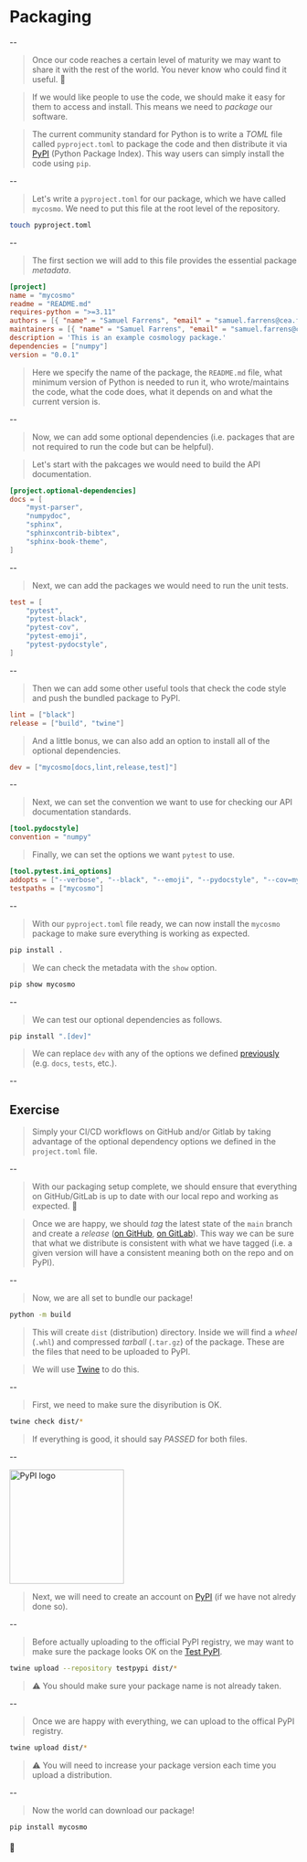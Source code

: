 # Packaging

--

> Once our code reaches a certain level of maturity we may want to share it with the rest of the world. You never know who could find it useful. 🙂

> If we would like people to use the code, we should make it easy for them to access and install. This means we need to *package* our software.

> The current community standard for Python is to write a *TOML* file called `pyproject.toml` to package the code and then distribute it via [PyPI](https://pypi.org/) (Python Package Index). This way users can simply install the code using `pip`.

--

> Let's write a `pyproject.toml` for our package, which we have called `mycosmo`. We need to put this file at the root level of the repository.

```bash
touch pyproject.toml
```

--

> The first section we will add to this file provides the essential package *metadata*.

```toml
[project]
name = "mycosmo"
readme = "README.md"
requires-python = ">=3.11"
authors = [{ "name" = "Samuel Farrens", "email" = "samuel.farrens@cea.fr" }]
maintainers = [{ "name" = "Samuel Farrens", "email" = "samuel.farrens@cea.fr" }]
description = 'This is an example cosmology package.'
dependencies = ["numpy"]
version = "0.0.1"
```

> Here we specify the name of the package, the `README.md` file, what minimum version of Python is needed to run it, who wrote/maintains the code, what the code does, what it depends on and what the current version is.

--

> Now, we can add some optional dependencies (i.e. packages that are not required to run the code but can be helpful).

> Let's start with the pakcages we would need to build the API documentation.

```toml
[project.optional-dependencies]
docs = [
    "myst-parser",
    "numpydoc",
    "sphinx",
    "sphinxcontrib-bibtex",
    "sphinx-book-theme",
]
```

--

> Next, we can add the packages we would need to run the unit tests.

```toml
test = [
    "pytest",
    "pytest-black",
    "pytest-cov",
    "pytest-emoji",
    "pytest-pydocstyle",
]
```

--

> Then we can add some other useful tools that check the code style and push the bundled package to PyPI.

```toml
lint = ["black"]
release = ["build", "twine"]
```

> And a little bonus, we can also add an option to install all of the optional dependencies.

```toml
dev = ["mycosmo[docs,lint,release,test]"]
```

--

> Next, we can set the convention we want to use for checking our API documentation standards.

```toml
[tool.pydocstyle]
convention = "numpy"
```

> Finally, we can set the options we want `pytest` to use.

```toml
[tool.pytest.ini_options]
addopts = ["--verbose", "--black", "--emoji", "--pydocstyle", "--cov=mypack"]
testpaths = ["mycosmo"]
```

--

> With our `pyproject.toml` file ready, we can now install the `mycosmo` package to make sure everything is working as expected.

```bash
pip install .
```

> We can check the metadata with the `show` option.

```bash
pip show mycosmo
```

--

> We can test our optional dependencies as follows.

```bash
pip install ".[dev]"
```

> We can replace `dev` with any of the options we defined [previously](#/9/5) (e.g. `docs`, `tests`, etc.).

<!-- .element: style="font-size: 50%;" -->

--

## Exercise

> Simply your CI/CD workflows on GitHub and/or Gitlab by taking advantage of the optional dependency options we defined in the `project.toml` file. 

--

> With our packaging setup complete, we should ensure that everything on GitHub/GitLab is up to date with our local repo and working as expected. 🫡

> Once we are happy, we should *tag* the latest state of the `main` branch and create a *release* ([on GitHub](https://docs.github.com/en/repositories/releasing-projects-on-github/managing-releases-in-a-repository), [on GitLab](https://docs.gitlab.com/ee/user/project/releases/)). This way we can be sure that what we distribute is consistent with what we have tagged (i.e. a given version will have a consistent meaning both on the repo and on PyPI).

--

> Now, we are all set to bundle our package!

```bash
python -m build
```

> This will create `dist` (distribution) directory. Inside we will find a *wheel* (`.whl`) and compressed *tarball* (`.tar.gz`) of the package. These are the files that need to be uploaded to PyPI.

> We will use [Twine](https://twine.readthedocs.io/) to do this. 

--

> First, we need to make sure the disyribution is OK.

```bash
twine check dist/*
```

> If everything is good, it should say *PASSED* for both files.

--

<img src="https://upload.wikimedia.org/wikipedia/commons/thumb/6/64/PyPI_logo.svg/1200px-PyPI_logo.svg.png" alt="PyPI logo" width="200" class="reveal.imgblock">

> Next, we will need to create an account on [PyPI](https://pypi.org/) (if we have not alredy done so).

--

> Before actually uploading to the official PyPI registry, we may want to make sure the package looks OK on the [Test PyPI](https://test.pypi.org/).

```bash
twine upload --repository testpypi dist/*
```

> ⚠️ You should make sure your package name is not already taken.
<!-- .element: style="font-size: 50%;" -->

--

> Once we are happy with everything, we can upload to the offical PyPI registry.

```bash
twine upload dist/*
```

> ⚠️ You will need to increase your package version each time you upload a distribution.
<!-- .element: style="font-size: 50%;" -->

--

> Now the world can download our package!

```bash
pip install mycosmo
```

#### 🥳
